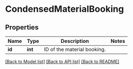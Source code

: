 # CondensedMaterialBooking

## Properties
Name | Type | Description | Notes
------------ | ------------- | ------------- | -------------
**id** | **int** | ID of the material booking. | 

[[Back to Model list]](../README.md#documentation-for-models) [[Back to API list]](../README.md#documentation-for-api-endpoints) [[Back to README]](../README.md)


